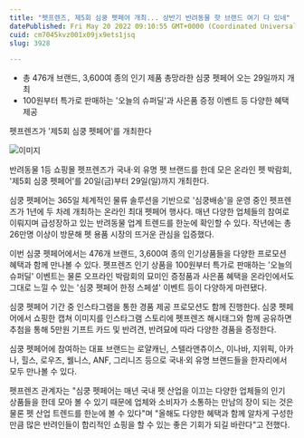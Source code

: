 ```yaml
---
title: "펫프렌즈, 제5회 심쿵 펫페어 개최... 상반기 반려동물 핫 브랜드 여기 다 있네"
datePublished: Fri May 20 2022 09:10:55 GMT+0000 (Coordinated Universal Time)
cuid: cm7045kvz001x09jx9ets1jsq
slug: 3928

---
```



- 총 476개 브랜드, 3,600여 종의 인기 제품 총망라한 심쿵 펫페어 오는 29일까지 개최
- 100원부터 특가로 판매하는 '오늘의 슈퍼딜'과 사은품 증정 이벤트 등 다양한 혜택 제공

펫프렌즈가 '제5회 심쿵 펫페어'를 개최한다

![이미지](https://cdn.hashnode.com/res/hashnode/image/upload/v1739256063396/e9bf64c3-5f89-4801-96da-cedf030e13df.png)

반려동물 1등 쇼핑몰 펫프렌즈가 국내·외 유명 펫 브랜드를 한데 모은 온라인 펫 박람회, '제5회 심쿵 펫페어'를 20일(금)부터 29일(일)까지 개최한다.

심쿵 펫페어는 365일 체계적인 물류 솔루션을 기반으로 '심쿵배송'을 운영 중인 펫프렌즈가 1년에 두 차례 개최하는 온라인 최대 펫페어 행사다. 매년 다양한 업체들의 참여로 이뤄지며 급성장하고 있는 반려동물 업계 트렌드를 한눈에 확인할 수 있다. 작년에는 총 26만명 이상이 방문해 펫 용품 시장의 뜨거운 관심을 입증했다.

이번 심쿵 펫페어에서는 476개 브랜드, 3,600여 종의 인기상품들을 다양한 프로모션 혜택과 함께 만나볼 수 있다. 펫프렌즈 인기 상품을 100원부터 특가로 판매하는 '오늘의 슈퍼딜' 이벤트는 물론 오프라인 박람회의 묘미인 증정품과 사은품 혜택을 온라인에서도 그대로 느낄 수 있는 '심쿵 펫페어 한정 스페셜' 이벤트 등이 다양하게 마련됐다.

심쿵 펫페어 기간 중 인스타그램을 통한 경품 제공 프로모션도 함께 진행한다. 심쿵 펫페어에서 쇼핑한 캡쳐 이미지를 인스타그램 스토리에 펫프렌즈 해시태그와 함께 공유하면 추첨을 통해 5만원 기프트 카드 및 반려견, 반려묘에 따라 다양한 경품을 증정한다.

심쿵 펫페어에 참여하는 대표 브랜드는 로얄캐닌, 스텔라앤츄이스, 이나바, 지위픽, 아카나, 힐스, 로우즈, 웰니스, ANF, 그리니즈 등으로 국내·외 유명 브랜드들을 한자리에서 모두 만나볼 수 있다.

펫프렌즈 관계자는 "심쿵 펫페어는 매년 국내 펫 산업을 이끄는 다양한 업체들의 인기 상품들을 한데 모아 볼 수 있기 때문에 업체와 소비자가 소통하는 만남의 장이 되는 것은 물론 펫 산업 트렌드를 한눈에 볼 수 있다"며 "올해도 다양한 혜택과 함께 알차게 구성한 만큼 많은 반려인들이 합리적인 쇼핑을 할 수 있는 좋은 기회가 되길 바란다"고 전했다.